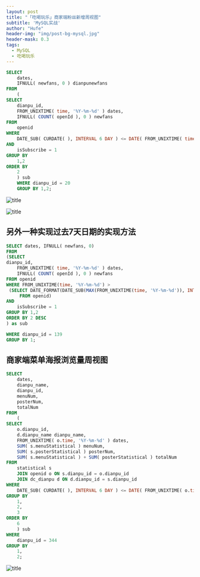 ```yaml
---
layout: post
title: "「吃喝玩乐」商家端粉丝新增周视图"
subtitle: 'MySQL实战'
author: "Hufe"
header-img: "img/post-bg-mysql.jpg"
header-mask: 0.3
tags:
  - MySQL
  - 吃喝玩乐
---
```


``` sql
SELECT
    dates,
    IFNULL( newfans, 0 ) dianpunewfans 
FROM
    (
SELECT
    dianpu_id,
    FROM_UNIXTIME( time, '%Y-%m-%d' ) dates,
    IFNULL( COUNT( openId ), 0 ) newfans 
FROM
    openid 
WHERE
    DATE_SUB( CURDATE( ), INTERVAL 6 DAY ) <= DATE( FROM_UNIXTIME( time, '%Y-%m-%d' ) ) 
AND  
    isSubscribe = 1
GROUP BY
    1,2 
ORDER BY
    2
    ) sub
    WHERE dianpu_id = 20
    GROUP BY 1,2;
```
![title](https://raw.githubusercontent.com/huifeng09/GitNote-Images/master/gitnote/2019/03/13/1552474456262-1552474456265.png)

![title](https://raw.githubusercontent.com/huifeng09/GitNote-Images/master/gitnote/2019/03/13/1552474438271-1552474438275.png)

## 另外一种实现过去7天日期的实现方法
``` sql
SELECT dates, IFNULL( newfans, 0)
FROM 
(SELECT
dianpu_id,
    FROM_UNIXTIME( time, '%Y-%m-%d' ) dates,
    IFNULL( COUNT( openId ), 0 ) newfans 
FROM openid
WHERE FROM_UNIXTIME(time, '%Y-%m-%d') >
 (SELECT DATE_FORMAT(DATE_SUB(MAX(FROM_UNIXTIME(time, '%Y-%m-%d')), INTERVAL 7 DAY), '%Y-%m-%d') AS lastweek
     FROM openid)
AND  
    isSubscribe = 1
GROUP BY 1,2
ORDER BY 2 DESC
) as sub

WHERE dianpu_id = 139
GROUP BY 1;
```

## 商家端菜单海报浏览量周视图

```sql
SELECT
	dates,
	dianpu_name,
	dianpu_id,
	menuNum,
	posterNum,
	totalNum 
FROM
	(
SELECT
	o.dianpu_id,
	d.dianpu_name dianpu_name,
	FROM_UNIXTIME( o.time, '%Y-%m-%d' ) dates,
	SUM( s.menuStatistical ) menuNum,
	SUM( s.posterStatistical ) posterNum,
	SUM( s.menuStatistical ) + SUM( posterStatistical ) totalNum 
FROM
	statistical s
	JOIN openid o ON s.dianpu_id = o.dianpu_id
	JOIN dc_dianpu d ON d.dianpu_id = s.dianpu_id 
WHERE
	DATE_SUB( CURDATE( ), INTERVAL 6 DAY ) <= DATE( FROM_UNIXTIME( o.time, '%Y-%m-%d' ) ) 
GROUP BY
	1,
	2,
	3 
ORDER BY
	6 
	) sub 
WHERE
	dianpu_id = 344 
GROUP BY
	1,
	2;
```

![title](https://raw.githubusercontent.com/huifeng09/GitNote-Images/master/gitnote/2019/03/14/1552495323402-1552495323587.png)